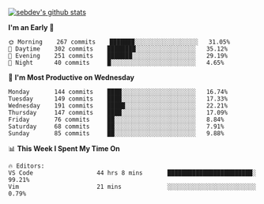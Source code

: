 [![sebdev's github stats](https://github-readme-stats.vercel.app/api?username=sebdeveloper6952&theme=vue-dark)](https://github.com/anuraghazra/github-readme-stats)
<!--START_SECTION:waka-->
**I'm an Early 🐤** 

```text
🌞 Morning    267 commits    ███████░░░░░░░░░░░░░░░░░░   31.05% 
🌆 Daytime    302 commits    ████████░░░░░░░░░░░░░░░░░   35.12% 
🌃 Evening    251 commits    ███████░░░░░░░░░░░░░░░░░░   29.19% 
🌙 Night      40 commits     █░░░░░░░░░░░░░░░░░░░░░░░░   4.65%

```
📅 **I'm Most Productive on Wednesday** 

```text
Monday       144 commits    ████░░░░░░░░░░░░░░░░░░░░░   16.74% 
Tuesday      149 commits    ████░░░░░░░░░░░░░░░░░░░░░   17.33% 
Wednesday    191 commits    █████░░░░░░░░░░░░░░░░░░░░   22.21% 
Thursday     147 commits    ████░░░░░░░░░░░░░░░░░░░░░   17.09% 
Friday       76 commits     ██░░░░░░░░░░░░░░░░░░░░░░░   8.84% 
Saturday     68 commits     ██░░░░░░░░░░░░░░░░░░░░░░░   7.91% 
Sunday       85 commits     ██░░░░░░░░░░░░░░░░░░░░░░░   9.88%

```


📊 **This Week I Spent My Time On** 

```text
🔥 Editors: 
VS Code                  44 hrs 8 mins       ████████████████████████░   99.21% 
Vim                      21 mins             ░░░░░░░░░░░░░░░░░░░░░░░░░   0.79%

```


<!--END_SECTION:waka-->
